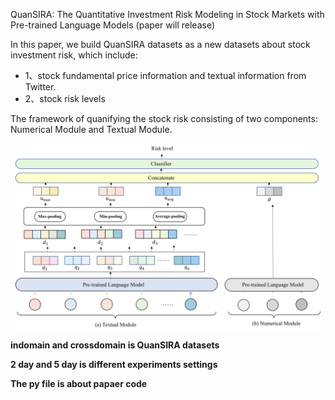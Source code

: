 QuanSIRA: The Quantitative Investment Risk Modeling in Stock Markets with Pre-trained Language Models (paper will release)

In this paper, we build QuanSIRA datasets as a new datasets about stock investment risk, which include:
- 1、stock fundamental price information and textual information from Twitter.
- 2、stock risk levels

The framework of quanifying the stock risk consisting of two components: Numerical Module and Textual Module.

<p align="center">
<img src=".\MODEL.png" height = "300" alt="" align=center />
</p>

**indomain and crossdomain is QuanSIRA datasets**

**2 day and 5 day is different experiments settings**

**The py file is about papaer code**
